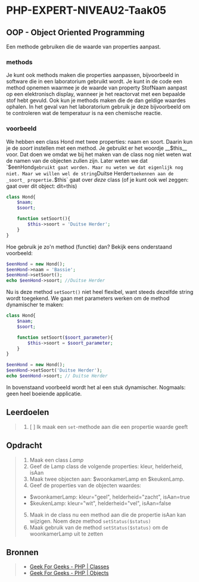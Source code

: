 # PHP-EXPERT-NIVEAU2-Taak05

## OOP - Object Oriented Programming

Een methode gebruiken die de waarde van properties aanpast.

### methods
Je kunt ook methods maken die properties aanpassen, bijvoorbeeld in software die in een laboratorium gebruikt wordt. Je kunt in de code een method opnemen waarmee je de waarde van property StofNaam aanpast op een elektronisch display, wanneer je het reactorvat met een bepaalde stof hebt gevuld. Ook kun je methods maken die de dan geldige waardes ophalen. In het geval van het laboratorium gebruik je deze bijvoorbeeld om te controleren wat de temperatuur is na een chemische reactie.

### voorbeeld
We hebben een class Hond met twee properties: naam en soort. Daarin kun je de _soort_ instellen met een method. Je gebruikt er het woordje __$this__ voor. Dat doen we omdat we bij het maken van de class nog niet weten wat de namen van de objecten zullen zijn. Later weten we dat `$eenHond` gebruikt gaat worden. Maar nu weten we dat eigenlijk nog niet. Maar we willen wel de string `Duitse Herder` toekennen aan de _soort_ propertie. `$this` gaat over _deze_ class (of je kunt ook wel zeggen: gaat over dit object: dit=this)

```php
class Hond{
    $naam;
    $soort;

    function setSoort(){ 
        $this->soort = 'Duitse Herder';
    }
}
```
Hoe gebruik je zo'n method (functie) dan? Bekijk eens onderstaand voorbeeld:
```php
$eenHond = new Hond();
$eenHond->naam = 'Bassie';
$eenHond->setSoort();
echo $eenHond->soort; //Duitse Herder
```
Nu is deze method `setSoort()` niet heel flexibel, want steeds dezelfde string wordt toegekend. We gaan met parameters werken om de method dynamischer te maken:

```php
class Hond{
    $naam;
    $soort;

    function setSoort($soort_parameter){ 
        $this->soort = $soort_parameter;
    }
}

$eenHond = new Hond();
$eenHond->setSoort('Duitse Herder');
echo $eenHond->soort; // Duitse Herder
```
In bovenstaand voorbeeld wordt het al een stuk dynamischer. Nogmaals: geen heel boeiende applicatie.

## Leerdoelen

> 1. [ ] Ik maak een `set`-methode aan die een propertie waarde geeft

## Opdracht

> 1. Maak een class _Lamp_
> 2. Geef de Lamp class de volgende properties: kleur, helderheid, isAan
> 3. Maak twee objecten aan: $woonkamerLamp en $keukenLamp. 
> 4. Geef de properties van de objecten waardes: 
> - $woonkamerLamp: kleur="geel", helderheid="zacht", isAan=true
> - $keukenLamp: kleur="wit", helderheid="vel", isAan=false
> 5. Maak in de class nu een method aan die de propertie isAan kan wijzigen. Noem deze method `setStatus($status)`
> 6. Maak gebruik van de method `setStatus($status)` om de woonkamerLamp uit te zetten



## Bronnen

> * [Geek For Geeks - PHP | Classes](https://www.geeksforgeeks.org/php-classes/)
> * [Geek For Geeks - PHP | Objects](https://www.geeksforgeeks.org/php-objects/)
